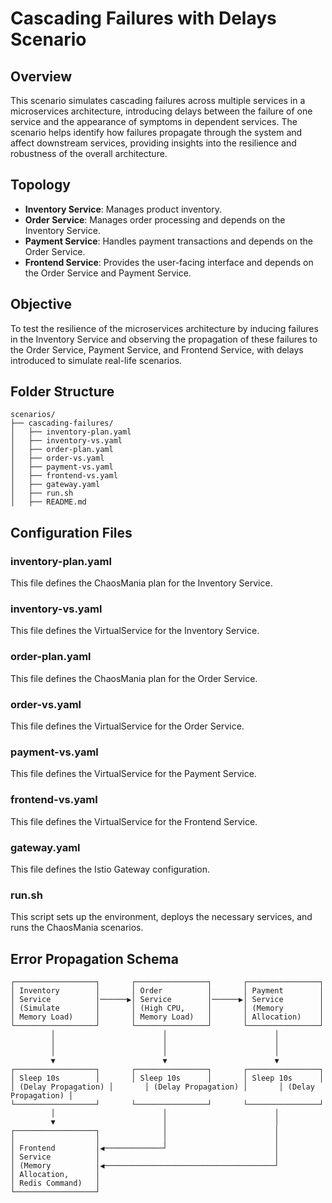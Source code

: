 # Cascading Failures with Delays Scenario

## Overview

This scenario simulates cascading failures across multiple services in a microservices architecture, introducing delays between the failure of one service and the appearance of symptoms in dependent services. The scenario helps identify how failures propagate through the system and affect downstream services, providing insights into the resilience and robustness of the overall architecture.

## Topology

- **Inventory Service**: Manages product inventory.
- **Order Service**: Manages order processing and depends on the Inventory Service.
- **Payment Service**: Handles payment transactions and depends on the Order Service.
- **Frontend Service**: Provides the user-facing interface and depends on the Order Service and Payment Service.

## Objective

To test the resilience of the microservices architecture by inducing failures in the Inventory Service and observing the propagation of these failures to the Order Service, Payment Service, and Frontend Service, with delays introduced to simulate real-life scenarios.

## Folder Structure

```plaintext
scenarios/
├── cascading-failures/
│   ├── inventory-plan.yaml
│   ├── inventory-vs.yaml
│   ├── order-plan.yaml
│   ├── order-vs.yaml
│   ├── payment-vs.yaml
│   ├── frontend-vs.yaml
│   ├── gateway.yaml
│   ├── run.sh
│   ├── README.md
```

## Configuration Files

### inventory-plan.yaml

This file defines the ChaosMania plan for the Inventory Service.

### inventory-vs.yaml

This file defines the VirtualService for the Inventory Service.

### order-plan.yaml

This file defines the ChaosMania plan for the Order Service.

### order-vs.yaml

This file defines the VirtualService for the Order Service.

### payment-vs.yaml

This file defines the VirtualService for the Payment Service.

### frontend-vs.yaml

This file defines the VirtualService for the Frontend Service.

### gateway.yaml

This file defines the Istio Gateway configuration.

### run.sh

This script sets up the environment, deploys the necessary services, and runs the ChaosMania scenarios.

## Error Propagation Schema

```plaintext
┌──────────────────┐       ┌────────────────┐       ┌────────────────┐
│ Inventory        │       │ Order          │       │ Payment        │
│ Service          │──────▶│ Service        │──────▶│ Service        │
│ (Simulate        │       │ (High CPU,     │       │ (Memory        │
│ Memory Load)     │       │ Memory Load)   │       │ Allocation)    │
└──────────────────┘       └────────────────┘       └────────────────┘
         │                        │                        │
         │                        │                        │
         │                        │                        │
         ▼                        ▼                        ▼
┌──────────────────┐       ┌────────────────┐       ┌────────────────┐
│ Sleep 10s        │       │ Sleep 10s      │       │ Sleep 10s      │
│ (Delay Propagation) │       │ (Delay Propagation) │       │ (Delay Propagation) │
└──────────────────┘       └────────────────┘       └────────────────┘
         │                        │                        │
         ▼                        │                        │
┌──────────────────┐              │                        │
│                  │              │                        │
│ Frontend         │◀─────────────┘                        │
│ Service          │                                       │
│ (Memory          │◀──────────────────────────────────────┘
│ Allocation,      │
│ Redis Command)   │
└──────────────────┘